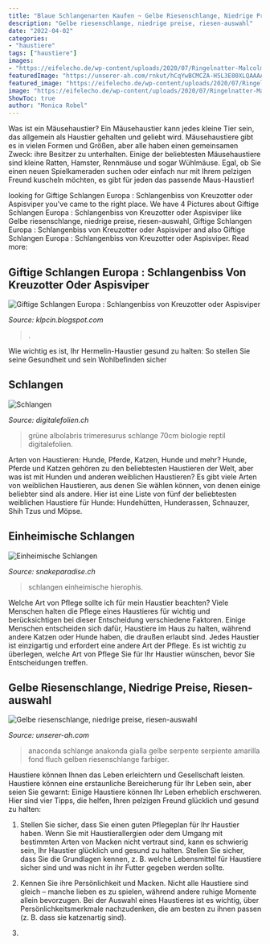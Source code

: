 ```yaml
---
title: "Blaue Schlangenarten Kaufen ~ Gelbe Riesenschlange, Niedrige Preise, Riesen-auswahl"
description: "Gelbe riesenschlange, niedrige preise, riesen-auswahl"
date: "2022-04-02"
categories:
- "haustiere"
tags: ["haustiere"]
images:
- "https://eifelecho.de/wp-content/uploads/2020/07/Ringelnatter-Malcolm-Schuyl-k-1024x522.jpg"
featuredImage: "https://unserer-ah.com/rnkut/hCqYwBCMCZA-H5L3E80XLQAAAA.jpg"
featured_image: "https://eifelecho.de/wp-content/uploads/2020/07/Ringelnatter-Malcolm-Schuyl-k-1024x522.jpg"
image: "https://eifelecho.de/wp-content/uploads/2020/07/Ringelnatter-Malcolm-Schuyl-k-1024x522.jpg"
ShowToc: true
author: "Monica Robel"
---
```



Was ist ein Mäusehaustier?
Ein Mäusehaustier kann jedes kleine Tier sein, das allgemein als Haustier gehalten und geliebt wird. Mäusehaustiere gibt es in vielen Formen und Größen, aber alle haben einen gemeinsamen Zweck: ihre Besitzer zu unterhalten. Einige der beliebtesten Mäusehaustiere sind kleine Ratten, Hamster, Rennmäuse und sogar Wühlmäuse. Egal, ob Sie einen neuen Spielkameraden suchen oder einfach nur mit Ihrem pelzigen Freund kuscheln möchten, es gibt für jeden das passende Maus-Haustier!

	

		
looking for Giftige Schlangen Europa : Schlangenbiss von Kreuzotter oder Aspisviper you've came to the right place. We have 4 Pictures about Giftige Schlangen Europa : Schlangenbiss von Kreuzotter oder Aspisviper like Gelbe riesenschlange, niedrige preise, riesen-auswahl, Giftige Schlangen Europa : Schlangenbiss von Kreuzotter oder Aspisviper and also Giftige Schlangen Europa : Schlangenbiss von Kreuzotter oder Aspisviper. Read more:
		
    
## Giftige Schlangen Europa : Schlangenbiss Von Kreuzotter Oder Aspisviper

<img loading=lazy src="https://eifelecho.de/wp-content/uploads/2020/07/Ringelnatter-Malcolm-Schuyl-k-1024x522.jpg" onerror="this.onerror=null;this.src='https://tse4.mm.bing.net/th?id=OIP.042VULBRXsVT30FSd7sD7QHaDx&amp;pid=15.1';" alt="Giftige Schlangen Europa : Schlangenbiss von Kreuzotter oder Aspisviper">

_Source: klpcin.blogspot.com_

>. 

	

Wie wichtig es ist, Ihr Hermelin-Haustier gesund zu halten: So stellen Sie seine Gesundheit und sein Wohlbefinden sicher

    
## Schlangen

<img loading=lazy src="http://digitalefolien.ch/biologie/tiere/reptil/tnweissl.JPG" onerror="this.onerror=null;this.src='https://tse1.mm.bing.net/th?id=OIP.RMXdWZyEId1jyr4mErhsbQHaFd&amp;pid=15.1';" alt="Schlangen">

_Source: digitalefolien.ch_

>grüne albolabris trimeresurus schlange 70cm biologie reptil digitalefolien. 

	

Arten von Haustieren: Hunde, Pferde, Katzen, Hunde und mehr?
Hunde, Pferde und Katzen gehören zu den beliebtesten Haustieren der Welt, aber was ist mit Hunden und anderen weiblichen Haustieren? Es gibt viele Arten von weiblichen Haustieren, aus denen Sie wählen können, von denen einige beliebter sind als andere. Hier ist eine Liste von fünf der beliebtesten weiblichen Haustiere für Hunde: Hundehütten, Hunderassen, Schnauzer, Shih Tzus und Möpse.

    
## Einheimische Schlangen

<img loading=lazy src="https://snakeparadise.ch/images/gallery/hierophis_vi-6987/big/h_Hierophis_viridiflavus_1060035.jpg" onerror="this.onerror=null;this.src='https://tse2.mm.bing.net/th?id=OIP.cs0QS6eps7q9Mw_uNNmGtQHaFj&amp;pid=15.1';" alt="Einheimische Schlangen">

_Source: snakeparadise.ch_

>schlangen einheimische hierophis. 

	

Welche Art von Pflege sollte ich für mein Haustier beachten?
Viele Menschen halten die Pflege eines Haustieres für wichtig und berücksichtigen bei dieser Entscheidung verschiedene Faktoren. Einige Menschen entscheiden sich dafür, Haustiere im Haus zu halten, während andere Katzen oder Hunde haben, die draußen erlaubt sind. Jedes Haustier ist einzigartig und erfordert eine andere Art der Pflege. Es ist wichtig zu überlegen, welche Art von Pflege Sie für Ihr Haustier wünschen, bevor Sie Entscheidungen treffen.

    
## Gelbe Riesenschlange, Niedrige Preise, Riesen-auswahl

<img loading=lazy src="https://unserer-ah.com/rnkut/hCqYwBCMCZA-H5L3E80XLQAAAA.jpg" onerror="this.onerror=null;this.src='https://tse4.mm.bing.net/th?id=OIP.onMs4-g4gEYicOgggFs2fQAAAA&amp;pid=15.1';" alt="Gelbe riesenschlange, niedrige preise, riesen-auswahl">

_Source: unserer-ah.com_

>anaconda schlange anakonda gialla gelbe serpente serpiente amarilla fond fluch gelben riesenschlange farbiger. 

	

Haustiere können Ihnen das Leben erleichtern und Gesellschaft leisten.
Haustiere können eine erstaunliche Bereicherung für Ihr Leben sein, aber seien Sie gewarnt: Einige Haustiere können Ihr Leben erheblich erschweren. Hier sind vier Tipps, die helfen, Ihren pelzigen Freund glücklich und gesund zu halten:
1. Stellen Sie sicher, dass Sie einen guten Pflegeplan für Ihr Haustier haben. Wenn Sie mit Haustierallergien oder dem Umgang mit bestimmten Arten von Macken nicht vertraut sind, kann es schwierig sein, Ihr Haustier glücklich und gesund zu halten. Stellen Sie sicher, dass Sie die Grundlagen kennen, z. B. welche Lebensmittel für Haustiere sicher sind und was nicht in ihr Futter gegeben werden sollte.

2. Kennen Sie ihre Persönlichkeit und Macken. Nicht alle Haustiere sind gleich – manche lieben es zu spielen, während andere ruhige Momente allein bevorzugen. Bei der Auswahl eines Haustieres ist es wichtig, über Persönlichkeitsmerkmale nachzudenken, die am besten zu ihnen passen (z. B. dass sie katzenartig sind).

3.

